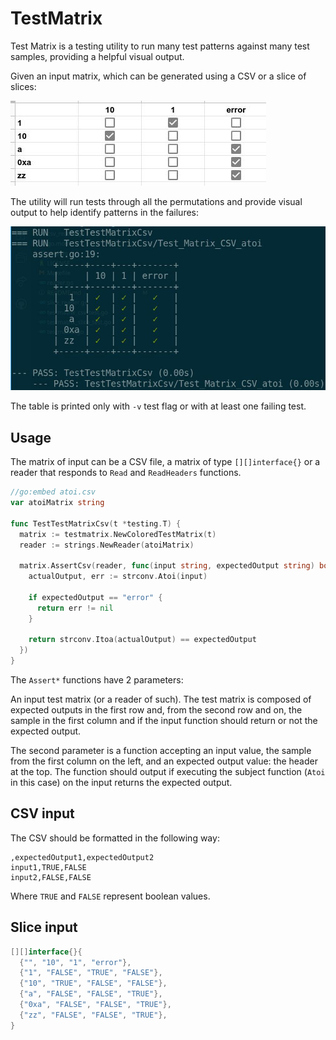 # TestMatrix

Test Matrix is a testing utility to run many test patterns against many
test samples, providing a helpful visual output.

Given an input matrix, which can be generated using a CSV or a slice of slices:

![strconv.Atoi input spreadsheet](assets/atoi_input.jpg "strconv.Atoi input spreadsheet")

The utility will run tests through all the permutations and provide visual output to help identify patterns in the failures:

![strconv.Atoi test output](assets/atoi_output.jpg "strconv.Atoi test output")

The table is printed only with `-v` test flag or with at least one failing test.

## Usage

The matrix of input can be a CSV file, a matrix of type `[][]interface{}` or
a reader that responds to `Read` and `ReadHeaders` functions.

```go
//go:embed atoi.csv
var atoiMatrix string

func TestTestMatrixCsv(t *testing.T) {
  matrix := testmatrix.NewColoredTestMatrix(t)
  reader := strings.NewReader(atoiMatrix)

  matrix.AssertCsv(reader, func(input string, expectedOutput string) bool {
    actualOutput, err := strconv.Atoi(input)

    if expectedOutput == "error" {
      return err != nil
    }

    return strconv.Itoa(actualOutput) == expectedOutput
  })
}
```

The `Assert*` functions have 2 parameters:

An input test matrix (or a reader of such). The test matrix is composed of
expected outputs in the first row and, from the second row and on, the sample
in the first column and if the input function should return or not the expected
output.

The second parameter is a function accepting an input value, the sample from
the first column on the left, and an expected output value: the header at the
top.
The function should output if executing the subject function (`Atoi` in this
case) on the input returns the expected output.

## CSV input

The CSV should be formatted in the following way:

```csv
,expectedOutput1,expectedOutput2
input1,TRUE,FALSE
input2,FALSE,FALSE
```

Where `TRUE` and `FALSE` represent boolean values.

## Slice input

```go
[][]interface{}{
  {"", "10", "1", "error"},
  {"1", "FALSE", "TRUE", "FALSE"},
  {"10", "TRUE", "FALSE", "FALSE"},
  {"a", "FALSE", "FALSE", "TRUE"},
  {"0xa", "FALSE", "FALSE", "TRUE"},
  {"zz", "FALSE", "FALSE", "TRUE"},
}
```
